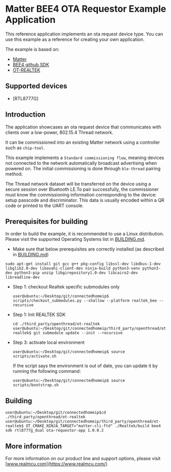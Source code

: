 # Matter BEE4 OTA Requestor Example Application

This reference application implements an ota request device type. You can use
this example as a reference for creating your own application.

The example is based on:

-   [Matter](https://github.com/project-chip/connectedhomeip)
-   [BEE4 github SDK](https://github.com/rtkconnectivity/rtl87x2g_sdk)
-   [OT-REALTEK](https://github.com/rtkconnectivity/ot-realtek)

## Supported devices

-   [RTL8777G]

## Introduction

The application showcases an ota request device that communicates with clients
over a low-power, 802.15.4 Thread network.

It can be commissioned into an existing Matter network using a controller such
as `chip-tool`.

This example implements a `Standard commissioning flow`, meaning devices not
connected to the network automatically broadcast advertising when powered on.
The initial commissioning is done through `ble-thread` pairing method.

The Thread network dataset will be transferred on the device using a secure
session over Bluetooth LE.To pair successfully, the commissioner must know the
commissioning information corresponding to the device: setup passcode and
discriminator. This data is usually encoded within a QR code or printed to the
UART console.

## Prerequisites for building

In order to build the example, it is recommended to use a Linux distribution.
Please visit the supported Operating Systems list in
[BUILDING.md](../../../docs/guides/BUILDING.md#prerequisites).

-   Make sure that below prerequisites are correctly installed (as described in
    [BUILDING.md](../../../docs/guides/BUILDING.md#prerequisites))

```
sudo apt-get install git gcc g++ pkg-config libssl-dev libdbus-1-dev libglib2.0-dev libavahi-client-dev ninja-build python3-venv python3-dev python3-pip unzip libgirepository1.0-dev libcairo2-dev libreadline-dev
```

-   Step 1: checkout Realtek specific submodules only

    ```
    user@ubuntu:~/Desktop/git/connectedhomeip$ scripts/checkout_submodules.py --shallow --platform realtek_bee --recursive
    ```

-   Step 1: Init REALTEK SDK

    ```
    cd ./third_party/openthread/ot-realtek
    user@ubuntu:~/Desktop/git/connectedhomeip/third_party/openthread/ot-realtek$ git submodule update --init --recursive
    ```

-   Step 3: activate local environment

    ```
    user@ubuntu:~/Desktop/git/connectedhomeip$ source scripts/activate.sh
    ```

    If the script says the environment is out of date, you can update it by
    running the following command:

    ```
    user@ubuntu:~/Desktop/git/connectedhomeip$ source scripts/bootstrap.sh
    ```

## Building

    user@ubuntu:~/Desktop/git/connectedhomeip$cd ./third_party/openthread/ot-realtek
    user@ubuntu:~/Desktop/git/connectedhomeip/third_party/openthread/ot-realtek$ OT_CMAKE_NINJA_TARGET="matter-cli-ftd" ./Realtek/build bee4 sdk rtl8777g_dual ota-requestor-app 1.0.0.2

## More information

For more information on our product line and support options, please visit
[www.realmcu.com](https://www.realmcu.com/)
